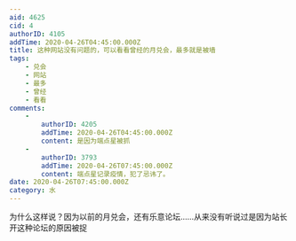 ```yaml
---
aid: 4625
cid: 4
authorID: 4105
addTime: 2020-04-26T04:45:00.000Z
title: 这种网站没有问题的，可以看看曾经的月兑会，最多就是被墙
tags:
    - 兑会
    - 网站
    - 最多
    - 曾经
    - 看看
comments:
    -
        authorID: 4205
        addTime: 2020-04-26T04:45:00.000Z
        content: 是因为端点星被抓
    -
        authorID: 3793
        addTime: 2020-04-26T07:45:00.000Z
        content: 端点星记录疫情，犯了忌讳了。
date: 2020-04-26T07:45:00.000Z
category: 水
---
```


为什么这样说？因为以前的月兑会，还有乐意论坛……从来没有听说过是因为站长开这种论坛的原因被捉
